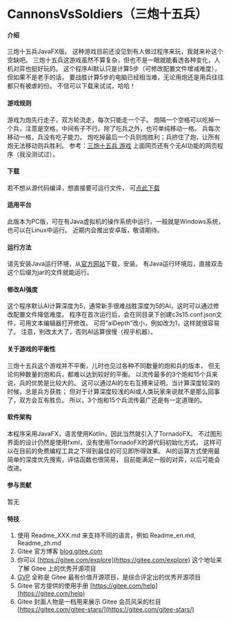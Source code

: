 # CannonsVsSoldiers（三炮十五兵）

#### 介绍
三炮十五兵JavaFX版。
这种游戏目前还没见到有人做过程序来玩，我就来补这个空缺吧。
三炮十五兵这游戏虽然不算复杂，但也不是一眼就能看透各种变化，人机对弈也挺好玩的。
这个程序AI默认只是计算5步（可修改配置文件增减难度），但如果不是老手的话，
要战胜计算5步的电脑已经相当难，无论用炮还是用兵往往都只有被虐的份。
不信可以下载来试试，哈哈！


#### 游戏规则
游戏为炮先行走子，双方轮流走，每次只能走一个子。
炮隔一个空格可以吃掉一个兵，注意是空格，中间有子不行。除了吃兵之外，也可单纯移动一格。
兵每次移动一格，兵没有吃子能力。
炮吃掉最后一个兵则炮胜利；兵挤住了炮，让所有炮无法移动则兵胜利。
参考：[三炮十五兵 游戏](https://blog.csdn.net/JAVA_YU_XIN/article/details/108754235)
上面网页还有个无AI功能的网页程序（我没测试过）。


#### 下载
若不想从源代码编译，想直接要可运行文件，
可[点此下载](https://gitee.com/jeffszh/cannons-vs-soldiers/blob/master/target/CannonsVaSoldiers-1.0.jar)


#### 适用平台
此版本为PC版，可在有Java虚拟机的操作系统中运行，一般就是Windows系统，也可以在Linux中运行。
近期内会推出安卓版，敬请期待。


#### 运行方法
请先安装Java运行环境，从[官方网站](https://www.java.com)下载，安装。
有Java运行环境后，直接双击这个后缀为jar的文件就能运行。


#### 修改AI强度
这个程序默认AI计算深度为5，通常新手很难战胜深度为5的AI，这时可以通过修改配置文件降低难度。
程序在首次运行后，会在同目录下创建c3s15.conf.json文件，可用文本编辑器打开修改。
可将“aiDepth”改小，例如改为1，这样就很容易了。
注意，别改太大了，否则AI运算很慢（视乎机器）。


#### 关于游戏的平衡性
三炮十五兵这个游戏并不平衡，儿时也见过各种不同数量的炮和兵的版本，
但无论何种数量的炮和兵，都难以达到较好的平衡。
以流传最多的3个炮和15个兵来说，兵的优势是比较大的。
这可以通过AI的左右互搏来证明，当计算深度较深的时候，总是兵方获胜；
但对于计算深度较浅的AI或人类玩家来说就不是那么回事了，双方会互有胜负。
所以，3个炮和15个兵流传最广还是有一定道理的。


#### 软件架构
本程序采用JavaFX，语言使用Kotlin，因此当然就引入了TornadoFX。
不过图形界面的设计仍然是使用fxml，没有使用TornadoFX的源代码初始化方式，
这样可以在目前的免费编程工具之下得到最佳的可见即所得效果。
AI的运算方式使用最简单的深度优先搜索，评估函数也很简易，
目前能满足一般的对弈，以后可能会改进。


#### 参与贡献
暂无


#### 特技

1.  使用 Readme\_XXX.md 来支持不同的语言，例如 Readme\_en.md, Readme\_zh.md
2.  Gitee 官方博客 [blog.gitee.com](https://blog.gitee.com)
3.  你可以 [https://gitee.com/explore](https://gitee.com/explore) 这个地址来了解 Gitee 上的优秀开源项目
4.  [GVP](https://gitee.com/gvp) 全称是 Gitee 最有价值开源项目，是综合评定出的优秀开源项目
5.  Gitee 官方提供的使用手册 [https://gitee.com/help](https://gitee.com/help)
6.  Gitee 封面人物是一档用来展示 Gitee 会员风采的栏目 [https://gitee.com/gitee-stars/](https://gitee.com/gitee-stars/)
